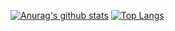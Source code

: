 [![Anurag's github stats](https://github-readme-stats.vercel.app/api?username=HKJang95)](https://github.com/anuraghazra/github-readme-stats)
[![Top Langs](https://github-readme-stats.vercel.app/api/top-langs/?username=HKJang95&layout=compact)](https://github.com/HKJang95/NodeJs)

<!--
**HKJang95/HKJang95** is a ✨ _special_ ✨ repository because its `README.md` (this file) appears on your GitHub profile.

Here are some ideas to get you started:

- 🔭 I’m currently working on ...
- 🌱 I’m currently learning ...
- 👯 I’m looking to collaborate on ...
- 🤔 I’m looking for help with ...
- 💬 Ask me about ...
- 📫 How to reach me: ...
- 😄 Pronouns: ...
- ⚡ Fun fact: ...
-->
